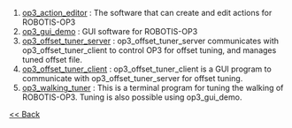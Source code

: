 1. [op3_action_editor](op3_action_editor.md) : The software that can create and edit actions for ROBOTIS-OP3  
2. [op3_gui_demo](op3_gui_demo.md) : GUI software for ROBOTIS-OP3  
3. [op3_offset_tuner_server](op3_offset_tuner_server.md) : op3_offset_tuner_server communicates with op3_offset_tuner_client to control OP3 for offset tuning, and manages tuned offset file.   
4. [op3_offset_tuner_client](op3_offset_tuner_client.md) : op3_offset_tuner_client is a GUI program to communicate with op3_offset_tuner_server for offset tuning.  
5. [op3_walking_tuner](op3_walking_tuner.md) : This is a terminal program for tuning the walking of ROBOTIS-OP3. Tuning is also possible using op3_gui_demo.

[&lt;&lt; Back](OP3-User's-Guide.md)
